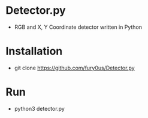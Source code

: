 # Detector.py
- RGB and X, Y Coordinate detector written in Python
# Installation
- git clone https://github.com/fury0us/Detector.py
# Run
- python3 detector.py
